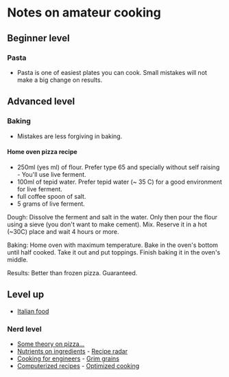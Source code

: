 # Notes on amateur cooking

## Beginner level

### Pasta

- Pasta is one of easiest plates you can cook. Small mistakes will not make a big change on results.

## Advanced level

### Baking

- Mistakes are less forgiving in baking.

#### Home oven pizza recipe

- 250ml (yes ml) of flour. Prefer type 65 and specially without self raising - You'll use live ferment. 
- 100ml of tepid water. Prefer tepid water (~ 35 C) for a good environment for live ferment.
- full coffee spoon of salt.  
- 5 grams of live ferment.

Dough: Dissolve the ferment and salt in the water. Only then pour the flour using a sieve (you don't want to make cement). Mix. Reserve it in a hot (~30C) place and wait 4 hours or more.

Baking: Home oven with maximum temperature. Bake in the oven's bottom until half cooked. Take it out and put toppings. Finish baking it in the oven's middle.

Results: Better than frozen pizza. Guaranteed.

## Level up

- [Italian food](https://www.youtube.com/c/StefanoBarbatoChef/videos)

### Nerd level

- [Some theory on pizza...](http://www.varasanos.com/PizzaRecipe.htm)
- [Nutrients on ingredients](https://ryanatkn.github.io/nutrients-per-calorie/#/compare) - [Recipe radar](https://www.reciperadar.com/)
- [Cooking for engineers](http://www.cookingforengineers.com) - [Grim grains](https://grimgrains.com)
- [Computerized recipes](https://web.archive.org/web/20021105191447/http://anthus.com/Recipes/CompCook.html) - [Optimized cooking](https://web.archive.org/web/20170420110020/http://www.matthewwettergreen.com/2010/01/05/how-to-cook-like-an-engineer)

<!--
## Appendix: my receipts

- esparguete c molho abacate e iogurte grego | salmao com feijão preto e variações | bacalhau bras | pizza
- mousse - salame chocolate e variações | bolo laranja - tatin e variaçoes | tarte pastel nata
- portuguese style snails
- mae: frango c arroz, bolachas gengibre
- piquenique: panados, salada grao, chouriço assado, couve + molho iogurte / sobremesa: crepes c doce, salame choc
- Basics: Carbonara pasta | Tuna pasta

RECIPES TO TRY: Green Chile & Goat Cheese Dip + Zucchini Fries + Lemon-drop Chicken Wings
-->